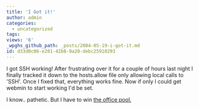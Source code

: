 ```yaml
---
title: 'I Got it!'
author: admin
categories:
  - uncategorized
tags: 
views: '6'
_wpghs_github_path: _posts/2004-05-19-i-got-it.md
id: d33d0c06-e281-42b8-9a20-debc25910293
---
```

<p>I got SSH working!  After frustrating over it for a couple of hours last night I finally tracked it down to the hosts.allow file only allowing local calls to 'SSH'.  Once I fixed that, everything works fine.  Now if only I could get webmin to start working I'd be set.</p>
<p>I know.. pathetic.  But I have to win <a href="http://bloglos.kicks-ass.net/archives/000148.html">the office pool.</a></p>
